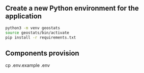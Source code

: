 ## Create a new Python environment for the application

```bash
python3 -m venv geostats
source geostats/bin/activate
pip install -r requirements.txt
```

## Components provision
cp .env.example .env